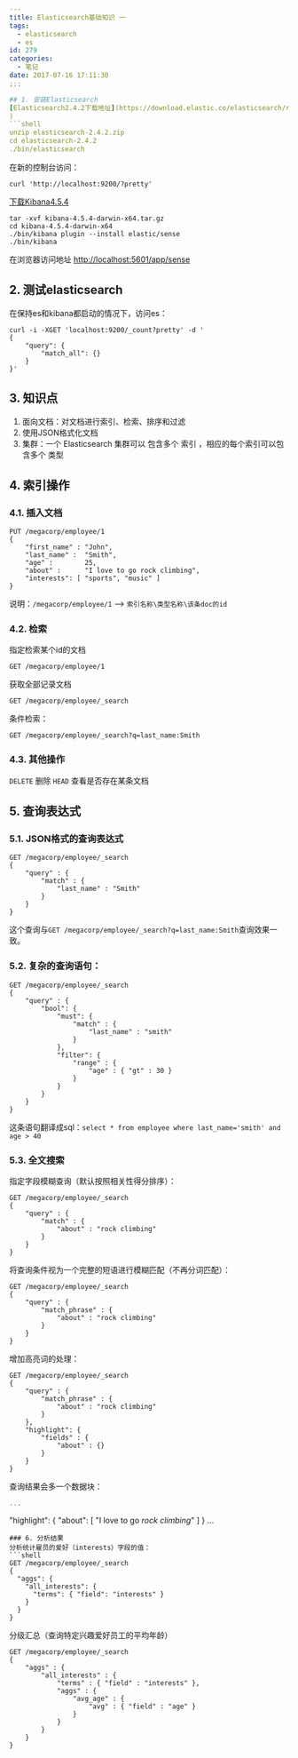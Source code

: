 ```yaml
---
title: Elasticsearch基础知识 一
tags:
  - elasticsearch
  - es
id: 279
categories:
  - 笔记
date: 2017-07-16 17:11:30
;;;

## 1. 安装Elasticsearch
[Elasticsearch2.4.2下载地址](https://download.elastic.co/elasticsearch/release/org/elasticsearch/distribution/zip/elasticsearch/2.4.2/elasticsearch-2.4.2.zip
)
```shell
unzip elasticsearch-2.4.2.zip
cd elasticsearch-2.4.2
./bin/elasticsearch
```
在新的控制台访问：
```shell
curl 'http://localhost:9200/?pretty'
```
<!--more-->


[下载Kibana4.5.4](https://download.elastic.co/kibana/kibana/kibana-4.5.4-darwin-x64.tar.gz
)
```shell
tar -xvf kibana-4.5.4-darwin-x64.tar.gz
cd kibana-4.5.4-darwin-x64
./bin/kibana plugin --install elastic/sense
./bin/kibana
```
在浏览器访问地址
[http://localhost:5601/app/sense](http://localhost:5601/app/sense)

## 2. 测试elasticsearch
在保持es和kibana都启动的情况下，访问es：
```shell
curl -i -XGET 'localhost:9200/_count?pretty' -d '
{
    "query": {
        "match_all": {}
    }
}'
```

## 3. 知识点
1. 面向文档：对文档进行索引、检索、排序和过滤
2. 使用JSON格式化文档
3. 集群：一个 Elasticsearch 集群可以 包含多个 索引 ，相应的每个索引可以包含多个 类型

## 4. 索引操作
### 4.1. 插入文档
```shell
PUT /megacorp/employee/1
{
    "first_name" : "John",
    "last_name" :  "Smith",
    "age" :        25,
    "about" :      "I love to go rock climbing",
    "interests": [ "sports", "music" ]
}
```
说明：`/megacorp/employee/1` --> `索引名称\类型名称\该条doc的id`

### 4.2. 检索
指定检索某个id的文档
```shell
GET /megacorp/employee/1
```
获取全部记录文档
```shell
GET /megacorp/employee/_search
```
条件检索：
```shell
GET /megacorp/employee/_search?q=last_name:Smith
```
### 4.3. 其他操作
`DELETE` 删除
`HEAD` 查看是否存在某条文档
## 5. 查询表达式
### 5.1. JSON格式的查询表达式
```shell
GET /megacorp/employee/_search
{
    "query" : {
        "match" : {
            "last_name" : "Smith"
        }
    }
}
```
这个查询与`GET /megacorp/employee/_search?q=last_name:Smith`查询效果一致。
### 5.2. 复杂的查询语句：
```shell
GET /megacorp/employee/_search
{
    "query" : {
        "bool": {
            "must": {
                "match" : {
                    "last_name" : "smith"
                }
            },
            "filter": {
                "range" : {
                    "age" : { "gt" : 30 }
                }
            }
        }
    }
}
```
这条语句翻译成sql：`select * from employee where last_name='smith' and age > 40`
### 5.3. 全文搜索
指定字段模糊查询（默认按照相关性得分排序）：
```shell
GET /megacorp/employee/_search
{
    "query" : {
        "match" : {
            "about" : "rock climbing"
        }
    }
}
```
将查询条件视为一个完整的短语进行模糊匹配（不再分词匹配）：
```shell
GET /megacorp/employee/_search
{
    "query" : {
        "match_phrase" : {
            "about" : "rock climbing"
        }
    }
}
```
增加高亮词的处理：
```shell
GET /megacorp/employee/_search
{
    "query" : {
        "match_phrase" : {
            "about" : "rock climbing"
        }
    },
    "highlight": {
        "fields" : {
            "about" : {}
        }
    }
}
```
查询结果会多一个数据块：
```javascript
...
```

"highlight": {
   "about": [
      "I love to go <em>rock</em> <em>climbing</em>"
   ]
}
...
```
### 6. 分析结果
分析统计雇员的爱好（interests）字段的值：
```shell
GET /megacorp/employee/_search
{
  "aggs": {
    "all_interests": {
      "terms": { "field": "interests" }
    }
  }
}
```
分级汇总（查询特定兴趣爱好员工的平均年龄）
```shell
GET /megacorp/employee/_search
{
    "aggs" : {
        "all_interests" : {
            "terms" : { "field" : "interests" },
            "aggs" : {
                "avg_age" : {
                    "avg" : { "field" : "age" }
                }
            }
        }
    }
}
```
